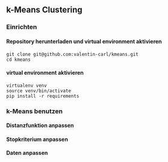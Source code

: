 ## k-Means Clustering

### Einrichten

#### Repository herunterladen und virtual environment aktivieren

```{shell}
git clone git@github.com:valentin-carl/kmeans.git
cd kmeans
```

#### virtual environment aktivieren
```{shell}
virtualenv venv
source venv/bin/activate
pip install -r requirements
```

### k-Means benutzen


#### Distanzfunktion anpassen


#### Stopkriterium anpassen


#### Daten anpassen
